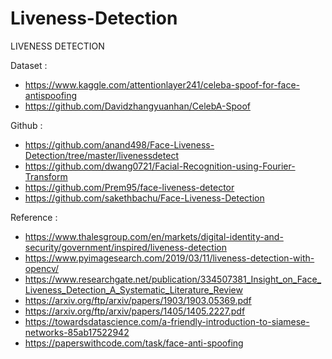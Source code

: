 # Liveness-Detection

LIVENESS DETECTION

Dataset :
- https://www.kaggle.com/attentionlayer241/celeba-spoof-for-face-antispoofing
- https://github.com/Davidzhangyuanhan/CelebA-Spoof

Github :
- https://github.com/anand498/Face-Liveness-Detection/tree/master/livenessdetect
- https://github.com/dwang0721/Facial-Recognition-using-Fourier-Transform
- https://github.com/Prem95/face-liveness-detector
- https://github.com/sakethbachu/Face-Liveness-Detection

Reference :
- https://www.thalesgroup.com/en/markets/digital-identity-and-security/government/inspired/liveness-detection
- https://www.pyimagesearch.com/2019/03/11/liveness-detection-with-opencv/
- https://www.researchgate.net/publication/334507381_Insight_on_Face_Liveness_Detection_A_Systematic_Literature_Review
- https://arxiv.org/ftp/arxiv/papers/1903/1903.05369.pdf
- https://arxiv.org/ftp/arxiv/papers/1405/1405.2227.pdf
- https://towardsdatascience.com/a-friendly-introduction-to-siamese-networks-85ab17522942
- https://paperswithcode.com/task/face-anti-spoofing
